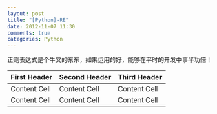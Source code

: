 ```yaml
---
layout: post
title: "[Python]-RE"
date: 2012-11-07 11:30
comments: true
categories: Python
---
```

正则表达式是个牛叉的东东，如果运用的好，能够在平时的开发中事半功倍！

First Header | Second Header | Third Header
------------ | ------------- | ------------
Content Cell | Content Cell  | Content Cell
Content Cell | Content Cell  | Content Cell
